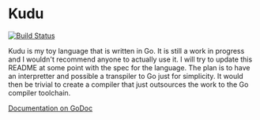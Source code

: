 # Kudu

[![Build
Status](https://travis-ci.org/rokob/kudu.svg?branch=master)](https://travis-ci.org/rokob/kudu)

Kudu is my toy language that is written in Go. It is still a work in progress and I wouldn't
recommend anyone to actually use it. I will try to update this README at some point with
the spec for the language. The plan is to have an interpretter and possible a transpiler
to Go just for simplicity. It would then be trivial to create a compiler that just outsources
the work to the Go compiler toolchain.

[Documentation on GoDoc](https://godoc.org/github.com/rokob/kudu)
